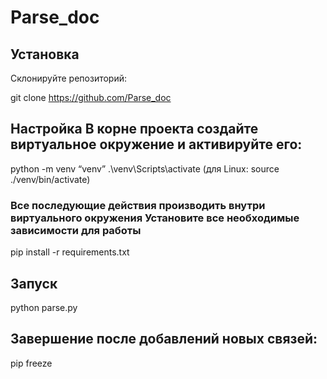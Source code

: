 # Parse_doc

## Установка

Склонируйте репозиторий:

git clone https://github.com/Parse_doc

## Настройка В корне проекта создайте виртуальное окружение и активируйте его:
python -m venv “venv”
.\venv\Scripts\activate (для Linux: source ./venv/bin/activate)

### Все последующие действия производить внутри виртуального окружения Установите все необходимые зависимости для работы

pip install -r requirements.txt

## Запуск

python parse.py

## Завершение после добавлений новых связей:

pip freeze
